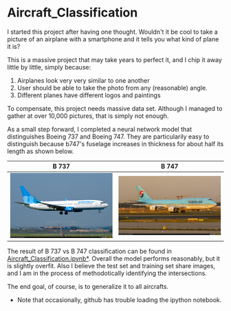 # Aircraft_Classification

I started this project after having one thought. Wouldn't it be cool to take a picture of an airplane with a smartphone and it tells you what kind of plane it is?

This is a massive project that may take years to perfect it, and I chip it away little by little, simply because:  
1. Airplanes look very very similar to one another
2. User should be able to take the photo from any (reasonable) angle.
3. Different planes have different logos and paintings

To compensate, this project needs massive data set. Although I managed to gather at over 10,000 pictures, that is simply not enough.

As a small step forward, I completed a neural network model that distinguishes Boeing 737 and Boeing 747. They are particularily easy to distinguish because b747's fuselage increases in thickness for about half its length as shown below.

B 737 | B 747
----------- | ------------
![b 737](https://github.com/Davidnh8/Aircraft_Classification/blob/master/b737.jpg) | ![b 747](https://github.com/Davidnh8/Aircraft_Classification/blob/master/b747.jpg)

The result of B 737 vs B 747 classification can be found in [Aircraft_Classification.ipynb*](https://github.com/Davidnh8/Aircraft_Classification/blob/master/Aircraft_Classification.ipynb). Overall the model performs reasonably, but it is slightly overfit. Also I believe the test set and training set share images, and I am in the process of methodotically identifying the intersections.

The end goal, of course, is to generalize it to all aircrafts.

* Note that occasionally, github has trouble loading the ipython notebook.
